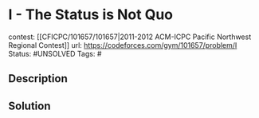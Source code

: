 # I - The Status is Not Quo

contest: [[CFICPC/101657/101657|2011-2012 ACM-ICPC Pacific Northwest Regional Contest]]
url: https://codeforces.com/gym/101657/problem/I
Status: #UNSOLVED
Tags: #

## Description

## Solution

